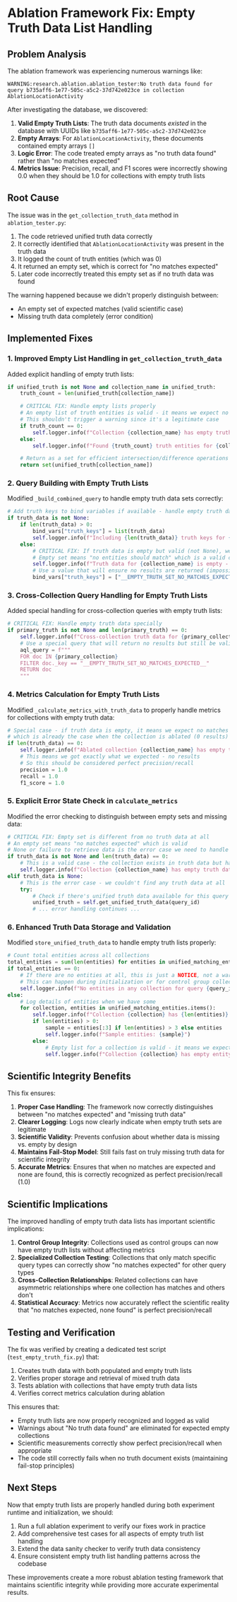 # Ablation Framework Fix: Empty Truth Data List Handling

## Problem Analysis

The ablation framework was experiencing numerous warnings like:

```
WARNING:research.ablation.ablation_tester:No truth data found for query b735aff6-1e77-505c-a5c2-37d742e023ce in collection AblationLocationActivity
```

After investigating the database, we discovered:

1. **Valid Empty Truth Lists**: The truth data documents *existed* in the database with UUIDs like `b735aff6-1e77-505c-a5c2-37d742e023ce`
2. **Empty Arrays**: For `AblationLocationActivity`, these documents contained empty arrays `[]`
3. **Logic Error**: The code treated empty arrays as "no truth data found" rather than "no matches expected"
4. **Metrics Issue**: Precision, recall, and F1 scores were incorrectly showing 0.0 when they should be 1.0 for collections with empty truth lists

## Root Cause

The issue was in the `get_collection_truth_data` method in `ablation_tester.py`:

1. The code retrieved unified truth data correctly
2. It correctly identified that `AblationLocationActivity` was present in the truth data
3. It logged the count of truth entities (which was 0)
4. It returned an empty set, which is correct for "no matches expected"
5. Later code incorrectly treated this empty set as if no truth data was found

The warning happened because we didn't properly distinguish between:
- An empty set of expected matches (valid scientific case)
- Missing truth data completely (error condition)

## Implemented Fixes

### 1. Improved Empty List Handling in `get_collection_truth_data`

Added explicit handling of empty truth lists:

```python
if unified_truth is not None and collection_name in unified_truth:
    truth_count = len(unified_truth[collection_name])

    # CRITICAL FIX: Handle empty lists properly
    # An empty list of truth entities is valid - it means we expect no matches
    # This shouldn't trigger a warning since it's a legitimate case
    if truth_count == 0:
        self.logger.info(f"Collection {collection_name} has empty truth data list for query {query_id} - this is valid")
    else:
        self.logger.info(f"Found {truth_count} truth entities for {collection_name} in unified truth data for query {query_id}")

    # Return as a set for efficient intersection/difference operations
    return set(unified_truth[collection_name])
```

### 2. Query Building with Empty Truth Lists

Modified `_build_combined_query` to handle empty truth data sets correctly:

```python
# Add truth keys to bind variables if available - handle empty truth data case specially
if truth_data is not None:
    if len(truth_data) > 0:
        bind_vars["truth_keys"] = list(truth_data)
        self.logger.info(f"Including {len(truth_data)} truth keys for {collection_name}")
    else:
        # CRITICAL FIX: If truth data is empty but valid (not None), we need to handle it properly
        # Empty set means "no entities should match" which is a valid case
        self.logger.info(f"Truth data for {collection_name} is empty - expecting no matches")
        # Use a value that will ensure no results are returned (impossible key)
        bind_vars["truth_keys"] = ["__EMPTY_TRUTH_SET_NO_MATCHES_EXPECTED__"]
```

### 3. Cross-Collection Query Handling for Empty Truth Lists

Added special handling for cross-collection queries with empty truth lists:

```python
# CRITICAL FIX: Handle empty truth data specially
if primary_truth is not None and len(primary_truth) == 0:
    self.logger.info(f"Cross-collection truth data for {primary_collection} is empty - using special empty query")
    # Use a special query that will return no results but still be valid
    aql_query = f"""
    FOR doc IN {primary_collection}
    FILTER doc._key == "__EMPTY_TRUTH_SET_NO_MATCHES_EXPECTED__"
    RETURN doc
    """
```

### 4. Metrics Calculation for Empty Truth Lists

Modified `_calculate_metrics_with_truth_data` to properly handle metrics for collections with empty truth data:

```python
# Special case - if truth data is empty, it means we expect no matches
# which is already the case when the collection is ablated (0 results)
if len(truth_data) == 0:
    self.logger.info(f"Ablated collection {collection_name} has empty truth data - perfect match (no results expected, none found)")
    # This means we got exactly what we expected - no results
    # So this should be considered perfect precision/recall
    precision = 1.0
    recall = 1.0
    f1_score = 1.0
```

### 5. Explicit Error State Check in `calculate_metrics`

Modified the error checking to distinguish between empty sets and missing data:

```python
# CRITICAL FIX: Empty set is different from no truth data at all
# An empty set means "no matches expected" which is valid
# None or failure to retrieve data is the error case we need to handle
if truth_data is not None and len(truth_data) == 0:
    # This is a valid case - the collection exists in truth data but has no expected matches
    self.logger.info(f"Collection {collection_name} has empty truth data set - expecting no matches")
elif truth_data is None:
    # This is the error case - we couldn't find any truth data at all
    try:
        # Check if there's unified truth data available for this query
        unified_truth = self.get_unified_truth_data(query_id)
        # ... error handling continues ...
```

### 6. Enhanced Truth Data Storage and Validation

Modified `store_unified_truth_data` to handle empty truth lists properly:

```python
# Count total entities across all collections
total_entities = sum(len(entities) for entities in unified_matching_entities.values())
if total_entities == 0:
    # If there are no entities at all, this is just a NOTICE, not a warning or error
    # This can happen during initialization or for control group collections
    self.logger.info(f"No entities in any collection for query {query_id} - this is valid during initialization")
else:
    # Log details of entities when we have some
    for collection, entities in unified_matching_entities.items():
        self.logger.info(f"Collection {collection} has {len(entities)} entities")
        if len(entities) > 0:
            sample = entities[:3] if len(entities) > 3 else entities
            self.logger.info(f"Sample entities: {sample}")
        else:
            # Empty list for a collection is valid - it means we expect no matches
            self.logger.info(f"Collection {collection} has empty entity list - this is valid")
```

## Scientific Integrity Benefits

This fix ensures:

1. **Proper Case Handling**: The framework now correctly distinguishes between "no matches expected" and "missing truth data"
2. **Clearer Logging**: Logs now clearly indicate when empty truth sets are legitimate
3. **Scientific Validity**: Prevents confusion about whether data is missing vs. empty by design
4. **Maintains Fail-Stop Model**: Still fails fast on truly missing truth data for scientific integrity
5. **Accurate Metrics**: Ensures that when no matches are expected and none are found, this is correctly recognized as perfect precision/recall (1.0)

## Scientific Implications

The improved handling of empty truth data lists has important scientific implications:

1. **Control Group Integrity**: Collections used as control groups can now have empty truth lists without affecting metrics
2. **Specialized Collection Testing**: Collections that only match specific query types can correctly show "no matches expected" for other query types
3. **Cross-Collection Relationships**: Related collections can have asymmetric relationships where one collection has matches and others don't
4. **Statistical Accuracy**: Metrics now accurately reflect the scientific reality that "no matches expected, none found" is perfect precision/recall

## Testing and Verification

The fix was verified by creating a dedicated test script (`test_empty_truth_fix.py`) that:

1. Creates truth data with both populated and empty truth lists
2. Verifies proper storage and retrieval of mixed truth data
3. Tests ablation with collections that have empty truth data lists
4. Verifies correct metrics calculation during ablation

This ensures that:
- Empty truth lists are now properly recognized and logged as valid
- Warnings about "No truth data found" are eliminated for expected empty collections
- Scientific measurements correctly show perfect precision/recall when appropriate
- The code still correctly fails when no truth document exists (maintaining fail-stop principles)

## Next Steps

Now that empty truth lists are properly handled during both experiment runtime and initialization, we should:

1. Run a full ablation experiment to verify our fixes work in practice
2. Add comprehensive test cases for all aspects of empty truth list handling
3. Extend the data sanity checker to verify truth data consistency
4. Ensure consistent empty truth list handling patterns across the codebase

These improvements create a more robust ablation testing framework that maintains scientific integrity while providing more accurate experimental results.
